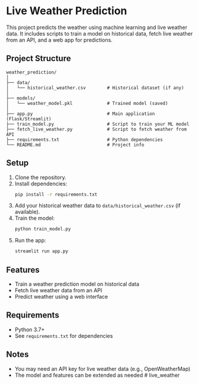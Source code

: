 # Live Weather Prediction

This project predicts the weather using machine learning and live weather data. It includes scripts to train a model on historical data, fetch live weather from an API, and a web app for predictions.

## Project Structure

```
weather_prediction/
│
├── data/
│   └── historical_weather.csv        # Historical dataset (if any)
│
├── models/
│   └── weather_model.pkl             # Trained model (saved)
│
├── app.py                            # Main application (Flask/Streamlit)
├── train_model.py                    # Script to train your ML model
├── fetch_live_weather.py             # Script to fetch weather from API
├── requirements.txt                  # Python dependencies
└── README.md                         # Project info
```

## Setup

1. Clone the repository.
2. Install dependencies:
   ```bash
   pip install -r requirements.txt
   ```
3. Add your historical weather data to `data/historical_weather.csv` (if available).
4. Train the model:
   ```bash
   python train_model.py
   ```
5. Run the app:
   ```bash
   streamlit run app.py
   ```

## Features
- Train a weather prediction model on historical data
- Fetch live weather data from an API
- Predict weather using a web interface

## Requirements
- Python 3.7+
- See `requirements.txt` for dependencies

## Notes
- You may need an API key for live weather data (e.g., OpenWeatherMap)
- The model and features can be extended as needed #   l i v e _ w e a t h e r  
 
